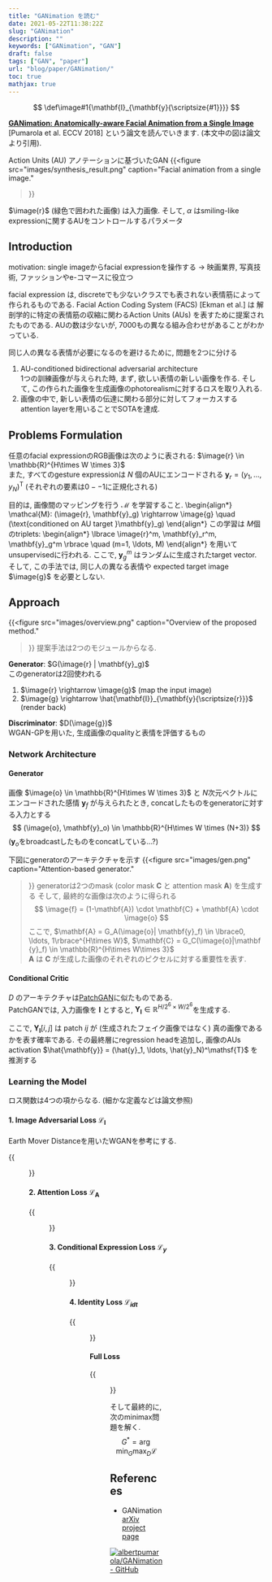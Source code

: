 ```yaml
---
title: "GANimation を読む"
date: 2021-05-22T11:38:22Z
slug: "GANimation"
description: ""
keywords: ["GANimation", "GAN"]
draft: false
tags: ["GAN", "paper"]
url: "blog/paper/GANimation/"
toc: true
mathjax: true
---
```

<!-- define macro  -->
$$
\def\image#1{\mathbf{I}_{\mathbf{y}{\scriptsize{#1}}}}
$$
<!-- end define -->

[**GANimation: Anatomically-aware Facial Animation from a Single Image**](https://arxiv.org/abs/1807.09251)   
[Pumarola et al. ECCV 2018] という論文を読んでいきます. (本文中の図は論文より引用).

Action Units (AU) アノテーションに基づいたGAN
{{<figure 
    src="images/synthesis_result.png" 
    caption="Facial animation from a single image."
>}}

$\image{r}$ (緑色で囲われた画像) は入力画像. 
そして, $\alpha$ はsmiling-like expressionに関するAUをコントロールするパラメータ

## Introduction
motivation: single imageからfacial expressionを操作する $\rightarrow$ 映画業界, 写真技術, ファッションやe-コマースに役立つ

facial expression は, discreteでも少ないクラスでも表されない表情筋によって作られるものである.
Facial Action Coding System (FACS) [Ekman et al.] は 解剖学的に特定の表情筋の収縮に関わるAction Units (AUs) を表すために提案されたものである.
AUの数は少ないが, $7000$もの異なる組み合わせがあることがわかっている.


同じ人の異なる表情が必要になるのを避けるために, 問題を2つに分ける
1. AU-conditioned bidirectional adversarial architecture  
1つの訓練画像が与えられた時, まず, 欲しい表情の新しい画像を作る.
そして, この作られた画像を生成画像のphotorealismに対するロスを取り入れる.
2. 画像の中で, 新しい表情の伝達に関わる部分に対してフォーカスするattention layerを用いることでSOTAを達成.

## Problems Formulation
任意のfacial expressionのRGB画像は次のように表される: $\image{r} \in \mathbb{R}^{H\times W \times 3}$  
また, すべてのgesture expressionは $N$ 個のAUにエンコードされる $\mathbf{y}_r = (y_1, \ldots, y_N)^\mathsf{T}$
(それぞれの要素は$0--1$に正規化される)

目的は, 画像間のマッピングを行う $\mathcal{M}$ を学習すること.
\begin{align*}
\mathcal{M}: (\image{r}, \mathbf{y}_g) \rightarrow \image{g} \quad (\text{conditioned on AU target }\mathbf{y}_g)
\end{align*}
この学習は $M$個のtriplets: 
\begin{align*}
\lbrace \image{r}^m, \mathbf{y}_r^m, \mathbf{y}_g^m \rbrace \quad (m=1, \ldots, M)
\end{align*}
を用いてunsupervisedに行われる. ここで, $\mathbf{y}_g^m$ はランダムに生成されたtarget vector.
そして, この手法では, 同じ人の異なる表情や expected target image $\image{g}$ を必要としない.

## Approach
{{<figure 
    src="images/overview.png" 
    caption="Overview of the proposed method."
>}}
提案手法は2つのモジュールからなる.  

**Generator**: $G(\image{r} | \mathbf{y}_g)$  
このgeneratorは2回使われる
1. $\image{r} \rightarrow \image{g}$ (map the input image)
2. $\image{g} \rightarrow \hat{\mathbf{I}}_{\mathbf{y}{\scriptsize{r}}}$ (render back)

**Discriminator**: $D(\image{g})$  
WGAN-GPを用いた, 生成画像のqualityと表情を評価するもの

### Network Architecture
#### Generator
画像 $\image{o} \in \mathbb{R}^{H\times W \times 3}$ と $N$次元ベクトルにエンコードされた感情 $\mathbf{y}_f$ が与えられたとき,
concatしたものをgeneratorに対する入力とする
$$
(\image{o}, \mathbf{y}_o) \in \mathbb{R}^{H\times W \times (N+3)}
$$
($\mathbf{y}_o$をbroadcastしたものをconcatしている...?)

下図にgeneratorのアーキテクチャを示す
{{<figure 
    src="images/gen.png" 
    caption="Attention-based generator."
>}}
generatorは2つのmask (color mask $\mathbf{C}$ と attention mask $\mathbf{A}$) を生成する
そして, 最終的な画像は次のように得られる
$$
\image{f} = (1-\mathbf{A}) \cdot \mathbf{C} + \mathbf{A} \cdot \image{o}
$$
ここで, $\mathbf{A} = G_A(\image{o}| \mathbf{y}_f) \in \lbrace0, \ldots, 1\rbrace^{H\times W}$, $\mathbf{C} = G_C(\image{o}|\mathbf
{y}_f) \in \mathbb{R}^{H\times W\times 3}$  
$\mathbf{A}$ は $\mathbf{C}$ が生成した画像のそれぞれのピクセルに対する重要性を表す.

#### Conditional Critic
$D$ のアーキテクチャは[PatchGAN](https://arxiv.org/abs/1611.07004)に似たものである.  
PatchGANでは, 入力画像を $\mathbf{I}$ とすると, $\mathbf{Y}_\mathbf{I} \in \mathbb{R}^{H/2^6 \times W / 2^6}$を生成する.  

ここで, $\mathbf{Y}_\mathbf{I} [i, j]$ は patch $ij$ が (生成されたフェイク画像ではなく) 真の画像であるかを表す確率である.
その最終層にregression headを追加し, 画像のAUs activation $\hat{\mathbf{y}} = (\hat{y}_1, \ldots, \hat{y}_N)^\mathsf{T}$ を推測する


### Learning the Model
ロス関数は4つの項からなる. (細かな定義などは論文参照)
#### 1. Image Adversarial Loss $\mathcal{L}_\mathbf{I}$
Earth Mover Distanceを用いたWGANを参考にする.

{{<figure src="images/loss_1.png" >}}


#### 2. Attention Loss $\mathcal{L}_\mathbf{A}$
{{<figure src="images/loss_2.png" >}}

#### 3. Conditional Expression Loss $\mathcal{L}_y$
{{<figure src="images/loss_3.png" >}}

#### 4. Identity Loss $\mathcal{L}_{idt}$
{{<figure src="images/loss_4.png" >}}

#### Full Loss
{{<figure src="images/loss_all.png" >}}

そして最終的に, 次のminimax問題を解く.
$$
G^* = \arg \min_{G} \max_{D} \mathcal{L}
$$

## References
- GANimation  
[arXiv](https://arxiv.org/abs/1807.09251)  
[project page](https://www.albertpumarola.com/research/GANimation/index.html)  

[![albertpumarola/GANimation - GitHub](https://gh-card.dev/repos/albertpumarola/GANimation.svg)](https://github.com/albertpumarola/GANimation)












































